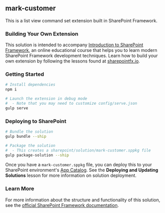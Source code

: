 ## mark-customer

This is a list view command set extension built in SharePoint Framework.

### Building Your Own Extension

This solution is intended to accompany [Introduction to SharePoint Framework](https://sharepointfx.io/), an online educational course that helps you to learn modern SharePoint Framework development techniques. Learn how to build your own extension by following the lessons found at [sharepointfx.io](https://sharepointfx.io/).

### Getting Started

```bash
# Install dependencies
npm i

# Launch the extension in debug mode
#  - Note that you may need to customize config/serve.json
gulp serve
```

### Deploying to SharePoint

```bash
# Bundle the solution
gulp bundle --ship

# Package the solution
#  - This creates a sharepoint/solution/mark-customer.sppkg file
gulp package-solution --ship
```

Once you have a `mark-customer.sppkg` file, you can deploy this to your SharePoint environment's [App Catalog](https://docs.microsoft.com/en-us/sharepoint/use-app-catalog). See the **Deploying and Updating Solutions** lesson for more information on solution deployment.

### Learn More

For more information about the structure and functionality of this solution, see the [official SharePoint Framework documentation](https://docs.microsoft.com/en-us/sharepoint/dev/spfx/sharepoint-framework-overview).
